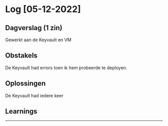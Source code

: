 # Log [05-12-2022]
 
## Dagverslag (1 zin)
Gewerkt aan de Keyvault en VM

## Obstakels
De Keyvault had errors toen ik hem probeerde te deployen. 

## Oplossingen
De Keyvault had iedere keer

## Learnings


---
